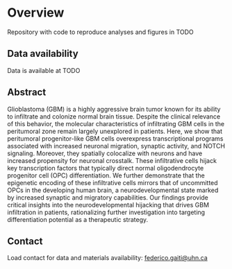 # Overview

Repository with code to reproduce analyses and figures in TODO 

## Data availability
Data is available at TODO 

## Abstract

Glioblastoma (GBM) is a highly aggressive brain tumor known for its ability to infiltrate and colonize normal brain tissue. Despite the clinical relevance of this behavior, the molecular characteristics of infiltrating GBM cells in the peritumoral zone remain largely unexplored in patients. Here, we show that peritumoral progenitor-like GBM cells overexpress transcriptional programs associated with increased neuronal migration, synaptic activity, and NOTCH signaling. Moreover, they spatially colocalize with neurons and have increased propensity for neuronal crosstalk. These infiltrative cells hijack key transcription factors that typically direct normal oligodendrocyte progenitor cell (OPC) differentiation. We further demonstrate that the epigenetic encoding of these infiltrative cells mirrors that of uncommitted OPCs in the developing human brain, a neurodevelopmental state marked by increased synaptic and migratory capabilities. Our findings provide critical insights into the neurodevelopmental hijacking that drives GBM infiltration in patients, rationalizing further investigation into targeting differentiation potential as a therapeutic strategy. 

## Contact

Load contact for data and materials availability: federico.gaiti@uhn.ca
